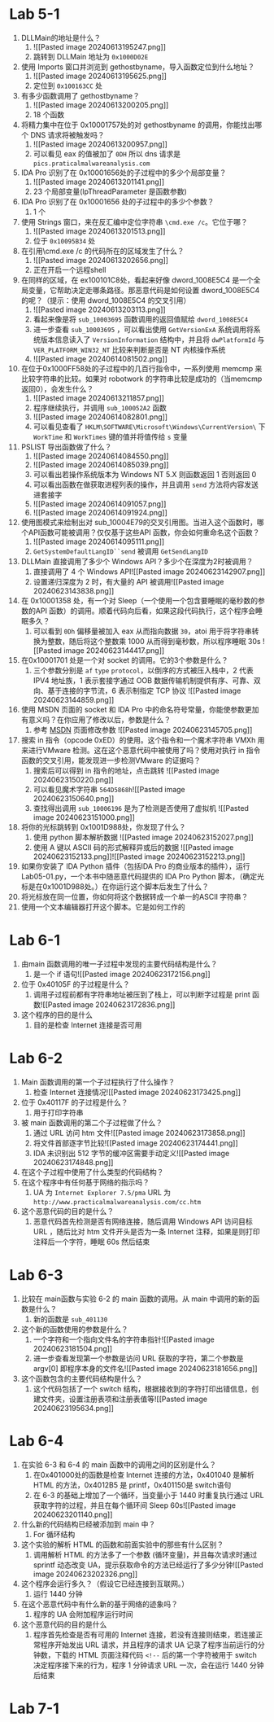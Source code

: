 # Lab 5-1
1. ﻿﻿﻿DLLMain的地址是什么？
	1. ![[Pasted image 20240613195247.png]]
	2. 跳转到 DLLMain 地址为 `0x1000D02E`
2. ﻿﻿使用 Imports 窗口并浏览到 gethostbyname，导入函数定位到什么地址？
	1. ![[Pasted image 20240613195625.png]]
	2. 定位到 `0x100163CC` 处
3. ﻿﻿﻿有多少函数调用了 gethostbyname？
	1. ![[Pasted image 20240613200205.png]]
	2. 18 个函数
4. ﻿﻿﻿将精力集中在位于 0x10001757处的对 gethostbyname 的调用，你能找出哪个 DNS 请求将被触发吗？
	1. ![[Pasted image 20240613200957.png]]
	2. 可以看见 eax 的值被加了 `0DH` 所以 dns 请求是 `pics.praticalmalwareanalysis.com`
5. ﻿﻿﻿IDA Pro 识别了在 0x10001656处的子过程中的多少个局部变量？
	1. ![[Pasted image 20240613201141.png]]
	2. 23 个局部变量(lpThreadParameter 是函数参数)
6. ﻿﻿﻿IDA Pro 识别了在 0x10001656 处的子过程中的多少个参数？
	1. 1 个
7. ﻿﻿﻿使用 Strings 窗口，来在反汇编中定位字符串 `\cmd.exe /c`。它位于哪？
	1. ![[Pasted image 20240613201513.png]]
	2. 位于 `0x10095B34` 处
8. ﻿﻿﻿在引用\cmd.exe /c 的代码所在的区域发生了什么？
	1. ![[Pasted image 20240613202656.png]]
	2. 正在开启一个远程shell
9. ﻿﻿在同样的区域，在 ex100101C8处，看起来好像 dword_1008E5C4 是一个全局变量，它帮助决定走哪条路径。那恶意代码是如何设置 dword_1008E5C4 的呢？（提示：使用 dword_1008E5C4 的交叉引用）
	1. ![[Pasted image 20240613203113.png]]
	2. 看起来像是将 `sub_10003695` 函数调用的返回值赋给 `dword_1008E5C4`
	3. 进一步查看 `sub_10003695` ，可以看出使用 `GetVersionExA` 系统调用将系统版本信息读入了 `VersionInformation` 结构中，并且将 `dwPlatformId` 与 `VER_PLATFORM_WIN32_NT` 比较来判断是否是 NT 内核操作系统
	4. ![[Pasted image 20240614081502.png]]
10. ﻿﻿在位于0x1000FF58处的子过程中的几百行指令中，一系列使用 memcmp 来比较字符串的比较。如果对 robotwork 的字符串比较是成功的（当memcmp 返回0），会发生什么？
	1. ![[Pasted image 20240613211857.png]]
	2. 程序继续执行，并调用 `sub_100052A2` 函数
	3. ![[Pasted image 20240614082801.png]]
	4. 可以看见查看了 `HKLM\SOFTWARE\Microsoft\Windows\CurrentVersion\` 下 `WorkTime` 和 `WorkTimes` 键的值并将值传给 `s` 变量
11. ﻿﻿﻿PSLIST 导出函数做了什么？
	1. ![[Pasted image 20240614084550.png]]
	2.  ![[Pasted image 20240614085039.png]]
	3. 可以看出若操作系统版本为 Windows NT 5.X 则函数返回 1 否则返回 0
	4. 可以看出函数在做获取进程列表的操作，并且调用 `send` 方法将内容发送进套接字
	5. ![[Pasted image 20240614091057.png]]
	6. ![[Pasted image 20240614091924.png]]
12. ﻿﻿﻿﻿使用图模式来绘制出对 sub_10004E79的交叉引用图。当进入这个函数时，哪个API函数可能被调用？仅仅基于这些API 函数，你会如何重命名这个函数？
	1. ![[Pasted image 20240614095111.png]]
	2. `GetSystemDefaultLangID``send` 被调用 `GetSendLangID` 
13. ﻿﻿﻿﻿DLLMain 直接调用了多少个 Windows API？多少个在深度为2时被调用？
	1. 直接调用了 4 个 Windows API![[Pasted image 20240623142907.png]]
	2. 设置递归深度为 2 时，有大量的 API 被调用![[Pasted image 20240623143838.png]]
14. ﻿﻿﻿﻿在 0x10001358 处，有一个对 Sleep（一个使用一个包含要睡眠的毫秒数的参数的API 函数）的调用。顺着代码向后看，如果这段代码执行，这个程序会睡眠多久？
	1. 可以看到 `0Dh` 偏移量被加入 eax 从而指向数据 `30`，atoi 用于将字符串转换为整数，随后将这个整数乘 1000 从而得到毫秒数，所以程序睡眠 30s ![[Pasted image 20240623144417.png]]
15. ﻿﻿﻿在0x10001701 处是一个对 socket 的调用。它的3个参数是什么？
	1. 三个参数分别是 `af` `type` `protocol`，以倒序的方式被压入栈中，2 代表 IPV4 地址族，1 表示套接字通过 OOB 数据传输机制提供有序、可靠、双向、基于连接的字节流，6 表示制指定 TCP 协议 ![[Pasted image 20240623144859.png]]
16. ﻿﻿﻿使用 MSDN 页面的 socket 和 IDA Pro 中的命名符号常量，你能使参数更加有意义吗？在你应用了修改以后，参数是什么？
	1. 参考 [MSDN](https://learn.microsoft.com/en-us/windows/win32/api/winsock2/nf-winsock2-socket) 页面修改参数 ![[Pasted image 20240623145705.png]]
17. ﻿﻿﻿﻿搜索 in 指令（opcode 0xED）的使用。这个指令和一个魔术字符串 VMXh 用来进行VMware 检测。这在这个恶意代码中被使用了吗？使用对执行 in 指令函数的交叉引用，能发现进一步检测VMware 的证据吗？
	1. 搜索后可以得到 in 指令的地址，点击跳转 ![[Pasted image 20240623150220.png]]
	2. 可以看见魔术字符串 `564D5868h`![[Pasted image 20240623150640.png]]
	3. 查找得出调用 `sub_10006196` 是为了检测是否使用了虚拟机 ![[Pasted image 20240623151000.png]]
18. ﻿﻿﻿﻿将你的光标跳转到 0x1001D988处，你发现了什么？
	1. 使用 python 脚本解析数据 ![[Pasted image 20240623152027.png]]
	2. 使用 A 键以 ASCII 码的形式解释异或后的数据 ![[Pasted image 20240623152133.png]]![[Pasted image 20240623152213.png]]
19. ﻿﻿﻿﻿如果你安装了 IDA Python 插件（包括IDA Pro 的商业版本的插件），运行Lab05-01.py，一个本书中随恶意代码提供的 IDA Pro Python 脚本，（确定光标是在0x1001D988处。）在你运行这个脚本后发生了什么？
20. ﻿﻿﻿将光标放在同一位置，你如何将这个数据转成一个单一的ASCII 字符串？
21. ﻿﻿﻿使用一个文本编辑器打开这个脚本。它是如何工作的

# Lab 6-1
1. ﻿﻿﻿由main 函数调用的唯一子过程中发现的主要代码结构是什么？
	1. 是一个 if 语句![[Pasted image 20240623172156.png]]
2. ﻿﻿位于 0x40105F 的子过程是什么？
	1. 调用子过程前都有字符串地址被压到了栈上，可以判断字过程是 print 函数![[Pasted image 20240623172836.png]]
3. ﻿﻿﻿这个程序的目的是什么
	1. 目的是检查 Internet 连接是否可用

# Lab 6-2

1. Main 函数调用的第一个子过程执行了什么操作？
	1. 检查 Internet 连接情况![[Pasted image 20240623173425.png]]
2. 位于 0x40117F 的子过程是什么？
	1. 用于打印字符串
3. 被 main 函数调用的第二个子过程做了什么？
	1. 通过 URL 访问 htm 文件![[Pasted image 20240623173858.png]]
	2. 将文件首部逐字节比较![[Pasted image 20240623174441.png]]
	3. IDA 未识别出 512 字节的缓冲区需要手动定义![[Pasted image 20240623174848.png]]
4. 在这个子过程中使用了什么类型的代码结构？
5. 在这个程序中有任何基于网络的指示吗？
	1. UA 为 `Internet Explorer 7.5/pma` URL 为 `http://www.practicalmalwareanalysis.com/cc.htm`
6. 这个恶意代码的目的是什么？
	1. 恶意代码首先检测是否有网络连接，随后调用 Windows API 访问目标 URL ，随后比对 htm 文件开头是否为一条 Internet 注释，如果是则打印注释后一个字符，睡眠 60s 然后结束

# Lab 6-3

1. ﻿﻿﻿比较在 main函数与实验 6-2 的 main 函数的调用。从 main 中调用的新的函数是什么？
	1. 新的函数是 `sub_401130`
2. ﻿﻿﻿这个新的函数使用的参数是什么？
	1. 一个字符和一个指向文件名的字符串指针![[Pasted image 20240623181504.png]]
	2. 进一步查看发现第一个参数是访问 URL 获取的字符，第二个参数是 argv[0] 即程序本身的文件名![[Pasted image 20240623181656.png]]
3. ﻿﻿这个函数包含的主要代码结构是什么？
	1. 这个代码包括了一个 switch 结构，根据接收到的字符打印出错信息，创建文件夹，设置注册表项和注册表值等![[Pasted image 20240623195634.png]]

# Lab 6-4

1. 在实验 6-3 和 6-4 的 main 函数中的调用之间的区别是什么？
	1. 在0x401000处的函数是检查 Internet 连接的方法，0x401040 是解析 HTML 的方法，0x4012B5 是 printf，0x401150是 switch语句
	2. 在 6-3 的基础上增加了一个循环，当变量小于 1440 时重复执行通过 URL 获取字符的过程，并且在每个循环间 Sleep 60s![[Pasted image 20240623201140.png]]
2. 什么新的代码结构已经被添加到 main 中？
	1. For 循环结构
3. 这个实验的解析 HTML 的函数和前面实验中的那些有什么区别？
	1. 调用解析 HTML 的方法多了一个参数 (循环变量)，并且每次请求时通过 sprintf 动态改变 UA，提示获取命令的方法已经运行了多少分钟![[Pasted image 20240623202326.png]]
4. 这个程序会运行多久？（假设它已经连接到互联网。）
	1. 运行 1440 分钟
5. 在这个恶意代码中有什么新的基于网络的迹象吗？
	1. 程序的 UA 会附加程序运行时间
6. 这个恶意代码的目的是什么
	1. 程序首先检查是否有可用的 Internet 连接，若没有连接则结束，若连接正常程序开始发出 URL 请求，并且程序的请求 UA 记录了程序当前运行的分钟数，下载的 HTML 页面注释代码 `<!--` 后的第一个字符被用于 switch 决定程序接下来的行为，程序 1 分钟请求 URL 一次，会在运行 1440 分钟后结束 

# Lab 7-1